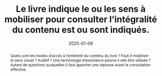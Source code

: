 ---
title: Le livre indique le ou les sens à mobiliser pour consulter l’intégralité du contenu est ou sont indiqués.
abstract: Quels sont les modes d’accès à l’entièreté du contenu du livre&nbsp;? Faut-il mobiliser le sens visuel&nbsp;? Auditif&nbsp;? Une technologie d’assistance pourra-t-elle être utilisée&nbsp;? Autant de questions auxquelles il faut apporter une réponse avant la consultation effective.
categories: 
    - "Identification"
agrege: E013
opquast: N/A
indiceebook: '013'
description: "Règle n°13"
before: "012"
weight: "013"
after: "014"
actif: '1'
layout: rules
date: 2025-01-09
tags: 
    - "accessibilité"
objectif: 
    - "Permettre d’anticiper les moyens de consulter le livre"
    - "Limiter les risques de réclamations"
Meo: 
    - "Associer l’information au livre"
    - "Faire figurer l’information sur la page de présentation du livre"
Controle: 
    - "Vérifier la présence d’une indication sur les sens à mobiliser pour lire l’intégralité du contenu."
epubcheck: 
ace: true
humancheck: true
ReadiumGoToolkit: 
Source: 
    - "SNE"
Referentiel: 
    - "EPUB schema.org&nbsp;: accessMode et accessModeSufficient"
steps: 
    - "Projet éditorial"
pertinence: 1
---